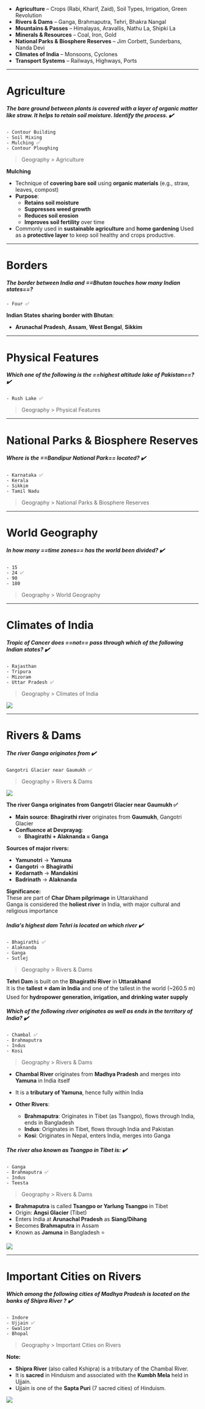 

- **Agriculture** – Crops (Rabi, Kharif, Zaid), Soil Types, Irrigation, Green Revolution
- **Rivers & Dams** – Ganga, Brahmaputra, Tehri, Bhakra Nangal
- **Mountains & Passes** – Himalayas, Aravallis, Nathu La, Shipki La
- **Minerals & Resources** – Coal, Iron, Gold
- **National Parks & Biosphere Reserves** – Jim Corbett, Sunderbans, Nanda Devi
- **Climates of India** – Monsoons, Cyclones
- **Transport Systems** – Railways, Highways, Ports

---

# Agriculture


##### **The bare ground between plants is covered with a layer of organic matter like straw. It helps to retain soil moisture. Identify the process.** ✔️
```
- Contour Building  
- Soil Mixing  
- Mulching ✅  
- Contour Ploughing  
```
> Geography > Agriculture


**Mulching**
- Technique of **covering bare soil** using **organic materials** (e.g., straw, leaves, compost)
- **Purpose**:
    - **Retains soil moisture**
    - **Suppresses weed growth**
    - **Reduces soil erosion**
    - **Improves soil fertility** over time
- Commonly used in **sustainable agriculture** and **home gardening**
Used as a **protective layer** to keep soil healthy and crops productive.


---

# Borders

##### **The border between India and ==Bhutan touches how many Indian states==?**

```
- Four ✅  
```


**Indian States sharing border with Bhutan**:
- **Arunachal Pradesh**, **Assam**, **West Bengal**,  **Sikkim**

---
# Physical Features

##### **Which one of the following is the ==highest altitude lake of Pakistan==?** ✔️
```
- Rush Lake ✅  
```
> Geography >  Physical Features


---

# National Parks & Biosphere Reserves

##### **Where is the ==Bandipur National Park== located?** ✔️
```
- Karnataka ✅  
- Kerala  
- Sikkim  
- Tamil Nadu
```
> Geography > National Parks & Biosphere Reserves


---

# World Geography


##### **In how many ==time zones== has the world been divided?** ✔️
```
- 15  
- 24 ✅  
- 90  
- 180
```
> Geography >  World Geography


---

# Climates of India

##### **Tropic of Cancer does ==not== pass through which of the following Indian states?** ✔️
```
- Rajasthan
- Tripura
- Mizoram
- Uttar Pradesh ✅
```
> Geography > Climates of India


![](https://earthhow.com/wp-content/uploads/2024/02/Tropic-of-Cancer-vs-Tropic-of-Capricorn.jpg)

---

# Rivers & Dams

##### **The river Ganga originates from** ✔️
```
Gangotri Glacier near Gaumukh ✅
```
> Geography > Rivers & Dams


![](https://sudarshangurjar.com/wp-content/uploads/2023/04/image-81.png)

**The river Ganga originates from Gangotri Glacier near Gaumukh ✅**
- **Main source**: **Bhagirathi river** originates from **Gaumukh**, Gangotri Glacier
- **Confluence at Devprayag**:
    - **Bhagirathi + Alaknanda = Ganga**
        
**Sources of major rivers:**
- **Yamunotri** → **Yamuna**
- **Gangotri** → **Bhagirathi**
- **Kedarnath** → **Mandakini**
- **Badrinath** → **Alaknanda**
    
**Significance:**  
These are part of **Char Dham pilgrimage** in Uttarakhand  
Ganga is considered the **holiest river** in India, with major cultural and religious importance


##### **India's highest dam Tehri is located on which river** ✔️
```
- Bhagirathi ✅
- Alaknanda
- Ganga
- Sutlej
```
> Geography > Rivers & Dams


**Tehri Dam** is built on the **Bhagirathi River** in **Uttarakhand**  
It is the **tallest ⭐ dam in India** and one of the tallest in the world (~260.5 m)  
Used for **hydropower generation, irrigation, and drinking water supply**  


##### **Which of the following river originates as well as ends in the territory of India?** ✔️
```
- Chambal ✅ 
- Brahmaputra
- Indus
- Kosi
```
> Geography > Rivers & Dams 

- **Chambal River** originates from **Madhya Pradesh** and merges into **Yamuna** in India itself
- It is a **tributary of Yamuna**, hence fully within India
- **Other Rivers**:
    
    - **Brahmaputra**: Originates in Tibet (as Tsangpo), flows through India, ends in Bangladesh
    - **Indus**: Originates in Tibet, flows through India and Pakistan
    - **Kosi**: Originates in Nepal, enters India, merges into Ganga

##### **The river also known as Tsangpo in Tibet is:** ✔️
```
- Ganga  
- Brahmaputra ✅  
- Indus  
- Teesta  
```
> Geography > Rivers & Dams


- **Brahmaputra** is called **Tsangpo or Yarlung Tsangpo** in Tibet    
- Origin: **Angsi Glacier** (Tibet)
- Enters India at **Arunachal Pradesh** as **Siang/Dihang**
- Becomes **Brahmaputra** in Assam
- Known as **Jamuna** in Bangladesh ⭐

![](https://images.theconversation.com/files/138977/original/image-20160923-29882-1ippmek.jpg?ixlib=rb-4.1.0&q=45&auto=format&w=754&fit=clip)


---
# Important Cities on Rivers

##### **Which among the following cities of Madhya Pradesh is located on the banks of Shipra River ?** ✔️
```
- Indore
- Ujjain ✅
- Gwalior
- Bhopal
```
> Geography > Important Cities on Rivers

**Note:**
- **Shipra River** (also called Kshipra) is a tributary of the Chambal River.
- It is **sacred** in Hinduism and associated with the **Kumbh Mela** held in Ujjain.
- Ujjain is one of the **Sapta Puri** (7 sacred cities) of Hinduism.

![](https://riversinsight.com/wp-content/uploads/2024/04/Shipra-River-Map-in-Ujjain-800x445.webp)